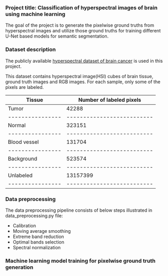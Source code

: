### Project title: Classification of hyperspectral images of brain using machine learning ### 
The goal of the project is to generate the pixelwise ground truths from hyperspectral images and utilize those ground truths for training different U-Net based models for semantic segmentation.

### Dataset description ### 

The publicly available [hyperspectral dataset of brain cancer](https://hsibraindatabase.iuma.ulpgc.es/) is used in this project.

This dataset contains hyperspectral image(HSI) cubes of brain tissue, ground truth images and RGB images. For each sample, only some of the pixels are labeled. 

| Tissue         | Number of labeled pixels |
|----------------|--------------------------|
| Tumor          |  42288                   |
|----------------|--------------------------|
| Normal         |  323151                  |
|----------------|--------------------------|
| Blood vessel   |  131704                  |
|----------------|--------------------------|
| Background     |  523574                  |
|----------------|--------------------------|
| Unlabeled      |  13157399                |
|----------------|--------------------------|

### Data preprocessing ###

The data preprocessing pipeline consists of below steps illustrated in data_preprocessing.py file:

- Calibration
- Moving average smoothing
- Extreme band reduction
- Optimal bands selection
- Spectral normalization

### Machine learning model training for pixelwise ground truth generation ###



 


